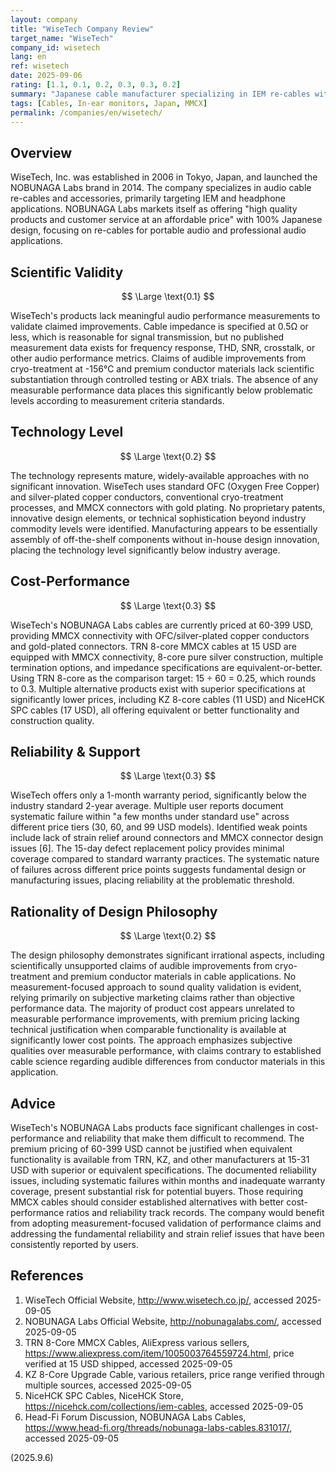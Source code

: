 ```yaml
---
layout: company
title: "WiseTech Company Review"
target_name: "WiseTech"
company_id: wisetech
lang: en
ref: wisetech
date: 2025-09-06
rating: [1.1, 0.1, 0.2, 0.3, 0.3, 0.2]
summary: "Japanese cable manufacturer specializing in IEM re-cables with high pricing (60-399 USD) but moderate cost-performance and reliability issues"
tags: [Cables, In-ear monitors, Japan, MMCX]
permalink: /companies/en/wisetech/
---
```

## Overview

WiseTech, Inc. was established in 2006 in Tokyo, Japan, and launched the NOBUNAGA Labs brand in 2014. The company specializes in audio cable re-cables and accessories, primarily targeting IEM and headphone applications. NOBUNAGA Labs markets itself as offering "high quality products and customer service at an affordable price" with 100% Japanese design, focusing on re-cables for portable audio and professional audio applications.

## Scientific Validity

$$ \Large \text{0.1} $$

WiseTech's products lack meaningful audio performance measurements to validate claimed improvements. Cable impedance is specified at 0.5Ω or less, which is reasonable for signal transmission, but no published measurement data exists for frequency response, THD, SNR, crosstalk, or other audio performance metrics. Claims of audible improvements from cryo-treatment at -156°C and premium conductor materials lack scientific substantiation through controlled testing or ABX trials. The absence of any measurable performance data places this significantly below problematic levels according to measurement criteria standards.

## Technology Level

$$ \Large \text{0.2} $$

The technology represents mature, widely-available approaches with no significant innovation. WiseTech uses standard OFC (Oxygen Free Copper) and silver-plated copper conductors, conventional cryo-treatment processes, and MMCX connectors with gold plating. No proprietary patents, innovative design elements, or technical sophistication beyond industry commodity levels were identified. Manufacturing appears to be essentially assembly of off-the-shelf components without in-house design innovation, placing the technology level significantly below industry average.

## Cost-Performance

$$ \Large \text{0.3} $$

WiseTech's NOBUNAGA Labs cables are currently priced at 60-399 USD, providing MMCX connectivity with OFC/silver-plated copper conductors and gold-plated connectors. TRN 8-core MMCX cables at 15 USD are equipped with MMCX connectivity, 8-core pure silver construction, multiple termination options, and impedance specifications are equivalent-or-better. Using TRN 8-core as the comparison target: 15 ÷ 60 = 0.25, which rounds to 0.3. Multiple alternative products exist with superior specifications at significantly lower prices, including KZ 8-core cables (11 USD) and NiceHCK SPC cables (17 USD), all offering equivalent or better functionality and construction quality.

## Reliability & Support

$$ \Large \text{0.3} $$

WiseTech offers only a 1-month warranty period, significantly below the industry standard 2-year average. Multiple user reports document systematic failure within "a few months under standard use" across different price tiers (30, 60, and 99 USD models). Identified weak points include lack of strain relief around connectors and MMCX connector design issues [6]. The 15-day defect replacement policy provides minimal coverage compared to standard warranty practices. The systematic nature of failures across different price points suggests fundamental design or manufacturing issues, placing reliability at the problematic threshold.

## Rationality of Design Philosophy

$$ \Large \text{0.2} $$

The design philosophy demonstrates significant irrational aspects, including scientifically unsupported claims of audible improvements from cryo-treatment and premium conductor materials in cable applications. No measurement-focused approach to sound quality validation is evident, relying primarily on subjective marketing claims rather than objective performance data. The majority of product cost appears unrelated to measurable performance improvements, with premium pricing lacking technical justification when comparable functionality is available at significantly lower cost points. The approach emphasizes subjective qualities over measurable performance, with claims contrary to established cable science regarding audible differences from conductor materials in this application.

## Advice

WiseTech's NOBUNAGA Labs products face significant challenges in cost-performance and reliability that make them difficult to recommend. The premium pricing of 60-399 USD cannot be justified when equivalent functionality is available from TRN, KZ, and other manufacturers at 15-31 USD with superior or equivalent specifications. The documented reliability issues, including systematic failures within months and inadequate warranty coverage, present substantial risk for potential buyers. Those requiring MMCX cables should consider established alternatives with better cost-performance ratios and reliability track records. The company would benefit from adopting measurement-focused validation of performance claims and addressing the fundamental reliability and strain relief issues that have been consistently reported by users.

## References

1. WiseTech Official Website, http://www.wisetech.co.jp/, accessed 2025-09-05
2. NOBUNAGA Labs Official Website, http://nobunagalabs.com/, accessed 2025-09-05
3. TRN 8-Core MMCX Cables, AliExpress various sellers, https://www.aliexpress.com/item/1005003764559724.html, price verified at 15 USD shipped, accessed 2025-09-05
4. KZ 8-Core Upgrade Cable, various retailers, price range verified through multiple sources, accessed 2025-09-05
5. NiceHCK SPC Cables, NiceHCK Store, https://nicehck.com/collections/iem-cables, accessed 2025-09-05
6. Head-Fi Forum Discussion, NOBUNAGA Labs Cables, https://www.head-fi.org/threads/nobunaga-labs-cables.831017/, accessed 2025-09-05

(2025.9.6)